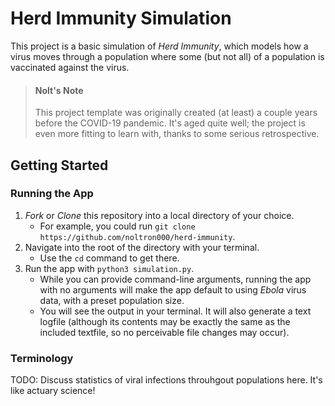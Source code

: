 # Herd Immunity Simulation
This project is a basic simulation of *Herd Immunity*, which models how a virus moves through a population where some (but not all) of a population is vaccinated against the virus.

> #### Nolt's Note
> This project template was originally created (at least) a couple years before the COVID-19 pandemic.
> It's aged quite well; the project is even more fitting to learn with, thanks to some serious retrospective.

## Getting Started
### Running the App
1. *Fork* or *Clone* this repository into a local directory of your choice.
	- For example, you could run `git clone https://github.com/noltron000/herd-immunity`.
1. Navigate into the root of the directory with your terminal.
	- Use the `cd` command to get there.
1. Run the app with `python3 simulation.py`.
	- While you can provide command-line arguments, running the app with no arguments will make the app default to using *Ebola* virus data, with a preset population size.
	- You will see the output in your terminal.
		It will also generate a text logfile (although its contents may be exactly the same as the included textfile, so no perceivable file changes may occur).

### Terminology
TODO: Discuss statistics of viral infections throuhgout populations here. It's like actuary science!
